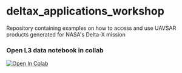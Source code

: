 # deltax_applications_workshop
Repository containing examples on how to access and use UAVSAR products generated for NASA's Delta-X mission

### Open L3 data notebook in collab
[![Open In Colab](https://colab.research.google.com/assets/colab-badge.svg)](https://colab.research.google.com/github//taliboliver/deltax_applications_workshop/blob/main/deltax_l3_wlc_time_steps.ipynb)
